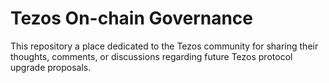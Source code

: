 # Tezos On-chain Governance
This repository a place dedicated to the Tezos community for sharing their thoughts, comments, or discussions regarding future Tezos protocol upgrade proposals.